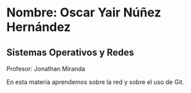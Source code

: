 # Nombre: Oscar Yair Núñez Hernández

## Sistemas Operativos y Redes

Profesor: Jonathan Miranda

En esta materia aprendemos sobre la red y sobre el uso de Git.